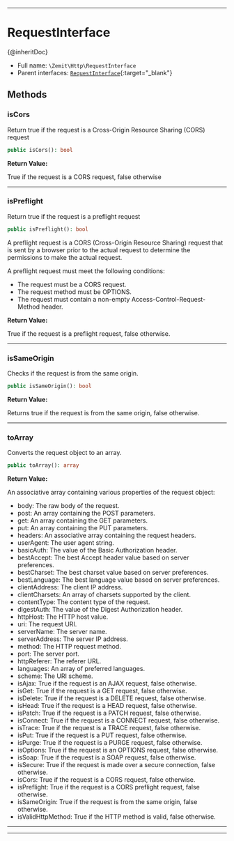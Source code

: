 ***

# RequestInterface

{@inheritDoc}



* Full name: `\Zemit\Http\RequestInterface`
* Parent interfaces: [`RequestInterface`](https://docs.phalcon.io/latest/api/){:target="_blank"}


## Methods


### isCors

Return true if the request is a Cross-Origin Resource Sharing (CORS) request

```php
public isCors(): bool
```









**Return Value:**

True if the request is a CORS request, false otherwise




***

### isPreflight

Return true if the request is a preflight request

```php
public isPreflight(): bool
```

A preflight request is a CORS (Cross-Origin Resource Sharing) request that is sent by a browser
prior to the actual request to determine the permissions to make the actual request.

A preflight request must meet the following conditions:

- The request must be a CORS request.
- The request method must be OPTIONS.
- The request must contain a non-empty Access-Control-Request-Method header.







**Return Value:**

True if the request is a preflight request, false otherwise.




***

### isSameOrigin

Checks if the request is from the same origin.

```php
public isSameOrigin(): bool
```









**Return Value:**

Returns true if the request is from the same origin, false otherwise.




***

### toArray

Converts the request object to an array.

```php
public toArray(): array
```









**Return Value:**

An associative array containing various properties of the request object:

- body: The raw body of the request.
- post: An array containing the POST parameters.
- get: An array containing the GET parameters.
- put: An array containing the PUT parameters.
- headers: An associative array containing the request headers.
- userAgent: The user agent string.
- basicAuth: The value of the Basic Authorization header.
- bestAccept: The best Accept header value based on server preferences.
- bestCharset: The best charset value based on server preferences.
- bestLanguage: The best language value based on server preferences.
- clientAddress: The client IP address.
- clientCharsets: An array of charsets supported by the client.
- contentType: The content type of the request.
- digestAuth: The value of the Digest Authorization header.
- httpHost: The HTTP host value.
- uri: The request URI.
- serverName: The server name.
- serverAddress: The server IP address.
- method: The HTTP request method.
- port: The server port.
- httpReferer: The referer URL.
- languages: An array of preferred languages.
- scheme: The URI scheme.
- isAjax: True if the request is an AJAX request, false otherwise.
- isGet: True if the request is a GET request, false otherwise.
- isDelete: True if the request is a DELETE request, false otherwise.
- isHead: True if the request is a HEAD request, false otherwise.
- isPatch: True if the request is a PATCH request, false otherwise.
- isConnect: True if the request is a CONNECT request, false otherwise.
- isTrace: True if the request is a TRACE request, false otherwise.
- isPut: True if the request is a PUT request, false otherwise.
- isPurge: True if the request is a PURGE request, false otherwise.
- isOptions: True if the request is an OPTIONS request, false otherwise.
- isSoap: True if the request is a SOAP request, false otherwise.
- isSecure: True if the request is made over a secure connection, false otherwise.
- isCors: True if the request is a CORS request, false otherwise.
- isPreflight: True if the request is a CORS preflight request, false otherwise.
- isSameOrigin: True if the request is from the same origin, false otherwise.
- isValidHttpMethod: True if the HTTP method is valid, false otherwise.




***


***
